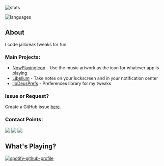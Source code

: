 ![stats](https://github-readme-stats.vercel.app/api?username=LacertosusRepo&hide=contribs&show_icons=true&theme=dark)

![languages](https://github-readme-stats.vercel.app/api/top-langs/?username=LacertosusRepo&layout=compact&theme=dark)

## About
I code jailbreak tweaks for fun.

### Main Projects:
* [NowPlayingIcon](https://repo.packix.com/package/com.lacertosusrepo.nowplayingicon/) - Use the music artwork as the icon for whatever app is playing
* [Libellum](https://chariz.com/get/libellum) - Take notes on your lockscreen and in your notification center
* [libDeusPrefs](https://github.com/LacertosusRepo/libDeusPrefs) - Preferences library for my tweaks

### Issue or Request?
Create a GitHub issue [here](https://github.com/LacertosusRepo/LacertosusRepo.github.io/issues/new/choose).

### Contact Points:
[<img src="https://img.shields.io/badge/Reddit-FF4500?style=for-the-badge&logo=reddit&logoColor=white">](https://www.reddit.com/user/Bezerk_Jesus)
[<img src="https://img.shields.io/badge/Gmail-D14836?style=for-the-badge&logo=gmail&logoColor=white">](mailto:LacertosusThemes@gmail.com)
[<img src="https://img.shields.io/badge/Twitter-1DA1F2?style=for-the-badge&logo=twitter&logoColor=white">](https://twitter.com/LacertosusDeus)

## What's Playing?
[![spotify-github-profile](https://spotify-github-profile.vercel.app/api/view?uid=bezerk_jesus&cover_image=true&theme=default&bar_color=aabca9&bar_color_cover=true)](https://spotify-github-profile.vercel.app/api/view?uid=bezerk_jesus&redirect=true)
